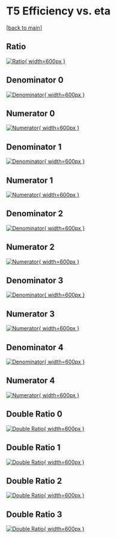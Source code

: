 # T5 Efficiency vs. eta

[[back to main](./)]



## Ratio

[![Ratio](../mtv/var/T5_vtr_0_-1_eff_eta.png){ width=600px }](../mtv/var/T5_vtr_0_-1_eff_eta.pdf)

## Denominator 0

[![Denominator](../mtv/den/T5_vtr_0_-1_eff_eta_den0.png){ width=600px }](../mtv/den/T5_vtr_0_-1_eff_eta_den0.pdf)

## Numerator 0

[![Numerator](../mtv/num/T5_vtr_0_-1_eff_eta_num0.png){ width=600px }](../mtv/num/T5_vtr_0_-1_eff_eta_num0.pdf)

## Denominator 1

[![Denominator](../mtv/den/T5_vtr_0_-1_eff_eta_den1.png){ width=600px }](../mtv/den/T5_vtr_0_-1_eff_eta_den1.pdf)

## Numerator 1

[![Numerator](../mtv/num/T5_vtr_0_-1_eff_eta_num1.png){ width=600px }](../mtv/num/T5_vtr_0_-1_eff_eta_num1.pdf)

## Denominator 2

[![Denominator](../mtv/den/T5_vtr_0_-1_eff_eta_den2.png){ width=600px }](../mtv/den/T5_vtr_0_-1_eff_eta_den2.pdf)

## Numerator 2

[![Numerator](../mtv/num/T5_vtr_0_-1_eff_eta_num2.png){ width=600px }](../mtv/num/T5_vtr_0_-1_eff_eta_num2.pdf)

## Denominator 3

[![Denominator](../mtv/den/T5_vtr_0_-1_eff_eta_den3.png){ width=600px }](../mtv/den/T5_vtr_0_-1_eff_eta_den3.pdf)

## Numerator 3

[![Numerator](../mtv/num/T5_vtr_0_-1_eff_eta_num3.png){ width=600px }](../mtv/num/T5_vtr_0_-1_eff_eta_num3.pdf)

## Denominator 4

[![Denominator](../mtv/den/T5_vtr_0_-1_eff_eta_den4.png){ width=600px }](../mtv/den/T5_vtr_0_-1_eff_eta_den4.pdf)

## Numerator 4

[![Numerator](../mtv/num/T5_vtr_0_-1_eff_eta_num4.png){ width=600px }](../mtv/num/T5_vtr_0_-1_eff_eta_num4.pdf)

## Double Ratio 0

[![Double Ratio](../mtv/ratio/T5_vtr_0_-1_eff_eta_ratio0.png){ width=600px }](../mtv/ratio/T5_vtr_0_-1_eff_eta_ratio0.pdf)

## Double Ratio 1

[![Double Ratio](../mtv/ratio/T5_vtr_0_-1_eff_eta_ratio1.png){ width=600px }](../mtv/ratio/T5_vtr_0_-1_eff_eta_ratio1.pdf)

## Double Ratio 2

[![Double Ratio](../mtv/ratio/T5_vtr_0_-1_eff_eta_ratio2.png){ width=600px }](../mtv/ratio/T5_vtr_0_-1_eff_eta_ratio2.pdf)

## Double Ratio 3

[![Double Ratio](../mtv/ratio/T5_vtr_0_-1_eff_eta_ratio3.png){ width=600px }](../mtv/ratio/T5_vtr_0_-1_eff_eta_ratio3.pdf)

